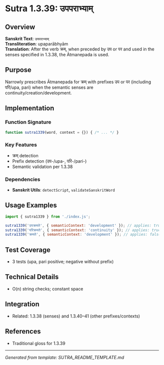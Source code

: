 # Sutra 1.3.39: उपपराभ्याम्

## Overview

**Sanskrit Text**: `उपपराभ्याम्`  
**Transliteration**: upaparābhyām  
**Translation**: After the verb क्रम्, when preceded by उप or पर and used in the senses specified in 1.3.38, the Ātmanepada is used.

## Purpose

Narrowly prescribes Ātmanepada for क्रम् with prefixes उप or पर (including परि/upa, pari) when the semantic senses are continuity/creation/development.

## Implementation

### Function Signature
```javascript
function sutra1339(word, context = {}) { /* ... */ }
```

### Key Features
- क्रम् detection
- Prefix detection (उप-/upa-, परि-/pari-)
- Semantic validation per 1.3.38

### Dependencies
- **Sanskrit Utils**: `detectScript`, `validateSanskritWord`

## Usage Examples

```javascript
import { sutra1339 } from './index.js';

sutra1339('उपक्रमते', { semanticContext: 'development' }); // applies: true
sutra1339('परिक्रमते', { semanticContext: 'continuity' }); // applies: true
sutra1339('क्रमते', { semanticContext: 'development' }); // applies: false (missing prefix)
```

## Test Coverage

- 3 tests (upa, pari positive; negative without prefix)

## Technical Details

- O(n) string checks; constant space

## Integration

- Related: 1.3.38 (senses) and 1.3.40–41 (other prefixes/contexts)

## References

- Traditional gloss for 1.3.39

---

*Generated from template: SUTRA_README_TEMPLATE.md*

